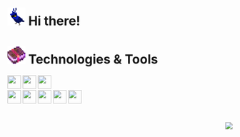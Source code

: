 <h1><img src="minecraft-blue.gif" width="40" height="40"> Hi there!</h1> 

<h1><img src="minecraft-enchanted-book.gif" width="40" height="40"> Technologies & Tools</h1>

<img src="https://cdn.jsdelivr.net/gh/devicons/devicon/icons/react/react-original.svg" width="30" height="30"></img>
<img src="https://cdn.jsdelivr.net/gh/devicons/devicon/icons/javascript/javascript-original.svg" width="30" height="30"></img>
<img src="https://cdn.jsdelivr.net/gh/devicons/devicon/icons/typescript/typescript-original.svg" width="30" height="30"></img>        
<img src="https://cdn.jsdelivr.net/gh/devicons/devicon/icons/csharp/csharp-original.svg" width="30" height="30"></img>
<img src="https://cdn.jsdelivr.net/gh/devicons/devicon/icons/dotnetcore/dotnetcore-original.svg" width="30" height="30"></img>
<img src="https://cdn.jsdelivr.net/gh/devicons/devicon/icons/postgresql/postgresql-original.svg" width="30" height="30"></img>
<img src="https://cdn.jsdelivr.net/gh/devicons/devicon/icons/visualstudio/visualstudio-plain.svg" width="30" height="30"></img>
<img src="https://cdn.jsdelivr.net/gh/devicons/devicon/icons/vscode/vscode-original.svg" width="30" height="30"></img>
<!-- <img src="https://cdn.jsdelivr.net/gh/devicons/devicon/icons/docker/docker-original.svg" width="30" height="30" align="center"></img> -->
###
  #
  
<div align="right"> 
    <a href="https://t.me/viaside" target="_blank"><img src="https://img.shields.io/badge/-Telegram-125999?style=for-the-badge&logo=telegram&logoColor=white" /></a>
</div>
